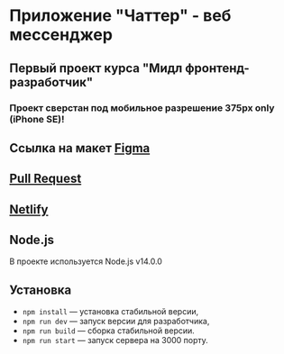 # Приложение "Чаттер" - веб мессенджер
## Первый проект курса "Мидл фронтенд-разработчик"
### Проект сверстан под мобильное разрешение 375px only (iPhone SE)!

## Ссылка на макет <a href="https://www.figma.com/file/VGIkUnox9EUSnbzjXiUh3b/%D0%9F%D1%80%D0%B0%D0%BA%D1%82%D0%B8%D0%BA%D1%83%D0%BC%2F%D0%A7%D0%B0%D1%82?node-id=0%3A1">Figma</a>

## <a href="https://github.com/Mr-LYY/middle.messenger.praktikum.yandex/pull/1">Pull Request</a>

## <a href="https://jovial-ramanujan-625b84.netlify.app">Netlify</a>


## Node.js

В проекте используется Node.js v14.0.0

## Установка

- `npm install` — установка стабильной версии,
- `npm run dev` — запуск версии для разработчика,
- `npm run build` — сборка стабильной версии.
- `npm run start` — запуск сервера на 3000 порту.
